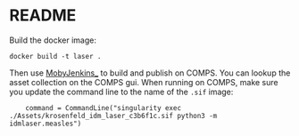 # README

Build the docker image:
```
docker build -t laser .
```

Then use [MobyJenkins_](https://jenkins.apps.idmod.org/view/Container%20building/job/MobyJenkins_) to build and publish on COMPS. You can lookup the asset collection on the COMPS gui. When running on COMPS, make sure you update the command line to the name of the `.sif` image:
```
    command = CommandLine("singularity exec ./Assets/krosenfeld_idm_laser_c3b6f1c.sif python3 -m idmlaser.measles")
```